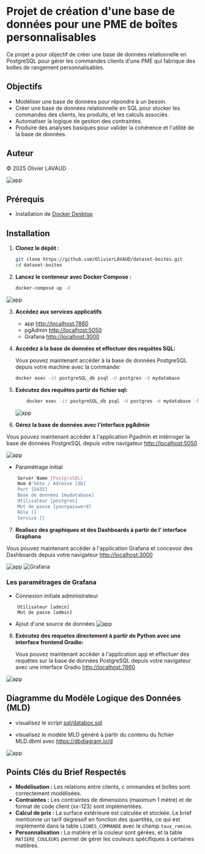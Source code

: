 # Projet de création d'une base de données pour une PME de boîtes personnalisables

Ce projet a pour objectif de créer une base de données relationnelle en PostgreSQL pour gérer les commandes clients d'une PME qui fabrique des boîtes de rangement personnalisables.

## Objectifs

*   Modéliser une base de données pour répondre à un besoin.
*   Créer une base de données relationnelle en SQL pour stocker les commandes des clients, les produits, et les calculs associés.
*   Automatiser la logique de gestion des contraintes.
*   Produire des analyses basiques pour valider la cohérence et l'utilité de la base de données.

## Auteur

© 2025 Olivier LAVAUD

![app](images/image.png)

## Prérequis

*   Installation de [Docker Desktop](https://www.docker.com/products/docker-desktop/)

## Installation

1.  **Clonez le dépôt :**

    ```bash
    git clone https://github.com/OlivierLAVAUD/dataset-boites.git
    cd dataset-boites
    ```

2.  **Lancez le conteneur avec Docker Compose :**

    ```bash
    docker-compose up -d
    ```

![app](images/image14.png)


3.  **Accédez aux services applicatifs**
    - app [http://localhost:7860](http://localhost:7860/)
    - pgAdmin [http://localhost:5050](http://localhost:5050/)
    - Grafana [http://localhost:3000](http://localhost:3000)

4.  **Accédez à la base de données et effectuer des requêtes SQL:**

    Vous pouvez maintenant accéder à la base de données PostgreSQL depuis votre machine avec la commande:
    ```bash
    docker exec -it postgreSQL_db psql -U postgres -d mydatabase
    ```

5.  **Exécutez des requêtes partir de fichier sql:**

    ```bash
        docker exec -it postgreSQL_db psql -U postgres -d mydatabase -f docker-entrypoint-initdb.d/databox.sql
    ```
    ![app](images/image3.png)


6. **Gérez la base de données avec l'interface pgAdmin**

  Vous pouvez maintenant accéder à l'application Pgadmin et intérroger la base de données PostgreSQL depuis votre navigateur [http://localhost:5050](http://localhost:5050/)

![app](images/image7.png)

- Paramétrage initial
```bash
    Server Name [PostgreSQL]
    Nom d'hôte / Adresse [db] 
    Port [5432]
    Base de données [mydatabase]
    Utilisateur [postgres]
    Mot de passe [yourpassword]
    Rôle []
    Service []
```


7. **Realisez des graphiques et des Dashboards à partir de l' interface Graphana**

  Vous pouvez maintenant accéder à l'application Grafana et concevoir des Dashboards depuis votre navigateur [http://localhost:3000](http://localhost:3000)

![app](images/image15.png)
![Grafana](images/image13.png)

### Les paramétrages de Grafana
- Connexion initiale administrateur
```
    Utilisateur [admin]
    Mot de passe [admin]
```

- Ajout d'une source de données
![app](images/image12.png)


8. **Exécutez des requetes directement à partir de Python avec une interface frontend Gradio:**

    Vous pouvez maintenant accéder à l'application app et effectuer des requêtes sur la base de données PostgreSQL depuis votre navigateur avec une interface Gradio [http://localhost:7860](http://localhost:7860/)

![app](images/image4.png)


## Diagramme du Modèle Logique des Données (MLD)

* visualisez le script [sql/databox.sql](https://github.com/OlivierLAVAUD/dataset-boites/blob/master/sql/databox.sql)

* visualisez le modèle MLD généré à partir du contenu du fichier MLD.dbml avec https://dbdiagram.io/d

![app](images/image.png)


## Points Clés du Brief Respectés

*   **Modélisation :** Les relations entre clients, c   ommandes et boîtes sont correctement modélisées.
*   **Contraintes :** Les contraintes de dimensions (maximum 1 mètre) et de format de code client (xx-123) sont implémentées.
*   **Calcul de prix :** La surface extérieure est calculée et stockée. Le brief mentionne un tarif dégressif en fonction des quantités, ce qui est implémenté dans la table `LIGNES_COMMANDE` avec le champ `taux_remise`.
*   **Personnalisation :** La matière et la couleur sont gérées, et la table `MATIERE_COULEURS` permet de gérer les couleurs spécifiques à certaines matières.



